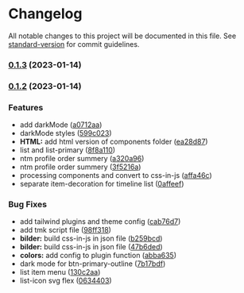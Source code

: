 # Changelog

All notable changes to this project will be documented in this file. See [standard-version](https://github.com/conventional-changelog/standard-version) for commit guidelines.

### [0.1.3](https://github.com/savyjs/tailwind-marketplace-kit/compare/v0.1.2...v0.1.3) (2023-01-14)

### [0.1.2](https://github.com/savyjs/tmk/compare/v0.1.0...v0.1.2) (2023-01-14)


### Features

* add darkMode ([a0712aa](https://github.com/savyjs/tmk/commit/a0712aa3723410df596ef7861d1098b155cde00a))
* darkMode styles ([599c023](https://github.com/savyjs/tmk/commit/599c0236f77739aae9847d9962180260e541fc25))
* **HTML:** add html version of components folder ([ea28d87](https://github.com/savyjs/tmk/commit/ea28d878ad6c0d73e377e47aba5e55447ccd57ae))
* list and list-primary ([8f8a110](https://github.com/savyjs/tmk/commit/8f8a110d71260319193a45dea8dd0e55bc7743d2))
* ntm profile order summery ([a320a96](https://github.com/savyjs/tmk/commit/a320a96af7b2c0d7cb42f2ad1270d16f50c84ac3))
* ntm profile order summery ([3f5216a](https://github.com/savyjs/tmk/commit/3f5216a153f6c12d61bd5e7b5bedc9514637c82e))
* processing components and convert to css-in-js ([affa46c](https://github.com/savyjs/tmk/commit/affa46ce8944c3e1f9dc2312c0a73db26c266726))
* separate item-decoration for timeline list ([0affeef](https://github.com/savyjs/tmk/commit/0affeef1037d17c9204b8154f36ef1c1c67dd783))


### Bug Fixes

* add tailwind plugins and theme config ([cab76d7](https://github.com/savyjs/tmk/commit/cab76d7450844ff5039436a9ca5340ae798dba3a))
* add tmk script file ([98ff318](https://github.com/savyjs/tmk/commit/98ff318317ad4d90a7d7507a568f8bb58f7ea6b4))
* **bilder:** build css-in-js in json file ([b259bcd](https://github.com/savyjs/tmk/commit/b259bcd04feefa01d5887d50122e0779fea4e512))
* **bilder:** build css-in-js in json file ([47b6ded](https://github.com/savyjs/tmk/commit/47b6dede8559c3c53658ccbea71df1a6b3b14ffc))
* **colors:** add config to plugin function ([abba635](https://github.com/savyjs/tmk/commit/abba6353347460d163606c28abc4db96fc8a18ab))
* dark mode for btn-primary-outline ([7b17bdf](https://github.com/savyjs/tmk/commit/7b17bdfc5ae27c634dc8cf881afd2340089f3d9c))
* list item menu ([130c2aa](https://github.com/savyjs/tmk/commit/130c2aa0c2a18756b011b7816b31c628e512bdb1))
* list-icon svg flex ([0634403](https://github.com/savyjs/tmk/commit/063440383a44535fe08a3ff46c6c9349e10e4d54))
